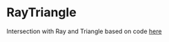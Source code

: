 # RayTriangle

Intersection with Ray and Triangle based on code [here](http://geomalgorithms.com/a06-_intersect-2.html#intersect_RayTriangle())
